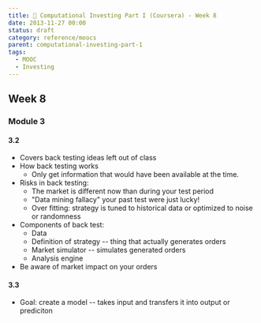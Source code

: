 ```yaml
---
title: 🏫 Computational Investing Part I (Coursera) - Week 8
date: 2013-11-27 00:00
status: draft
category: reference/moocs
parent: computational-investing-part-1
tags:
  - MOOC
  - Investing
---
```


## Week 8

### Module 3

#### 3.2

* Covers back testing ideas left out of class
* How back testing works
  * Only get information that would have been available at the time.
* Risks in back testing:
  * The market is different now than during your test period
  * "Data mining fallacy" your past test were just lucky!
  * Over fitting: strategy is tuned to historical data or optimized to noise or randomness
* Components of back test:
  * Data
  * Definition of strategy -- thing that actually generates orders
  * Market simulator -- simulates generated orders
  * Analysis engine
* Be aware of market impact on your orders

#### 3.3

* Goal: create a model -- takes input and transfers it into output or prediciton
